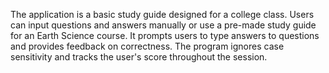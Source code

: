 The application is a basic study guide designed for a college class. Users can input questions and answers manually or use a pre-made study guide for an Earth Science course. It prompts users to type answers to questions and provides feedback on correctness. The program ignores case sensitivity and tracks the user's score throughout the session.

